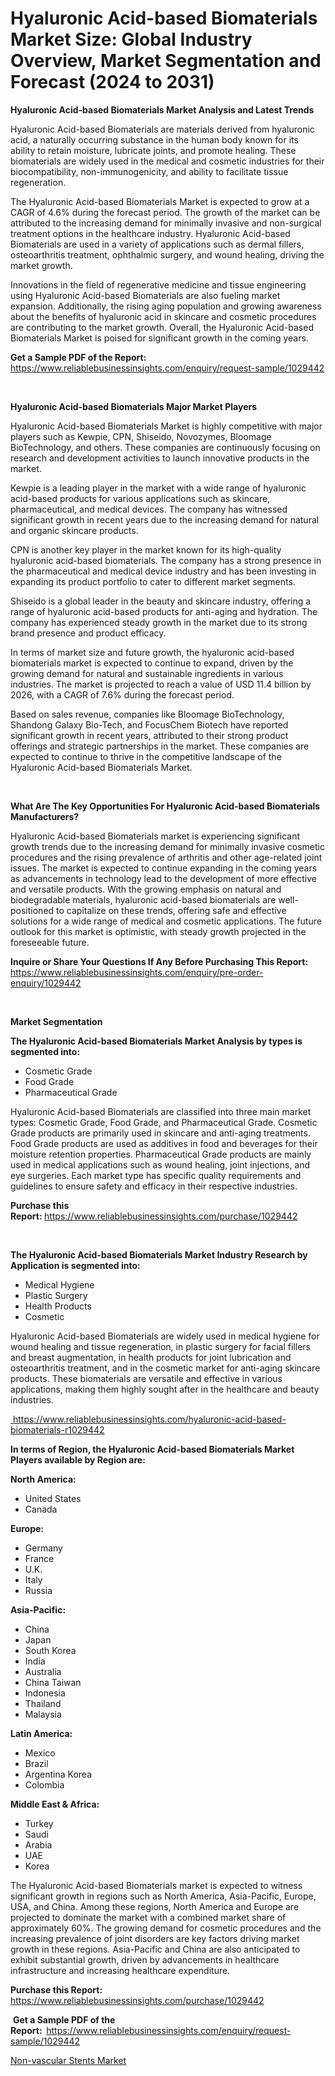 <p><h1>Hyaluronic Acid-based Biomaterials Market Size: Global Industry Overview, Market Segmentation and Forecast (2024 to 2031)</h1></p><p><strong>Hyaluronic Acid-based Biomaterials Market Analysis and Latest Trends</strong></p>
<p><p>Hyaluronic Acid-based Biomaterials are materials derived from hyaluronic acid, a naturally occurring substance in the human body known for its ability to retain moisture, lubricate joints, and promote healing. These biomaterials are widely used in the medical and cosmetic industries for their biocompatibility, non-immunogenicity, and ability to facilitate tissue regeneration.</p><p>The Hyaluronic Acid-based Biomaterials Market is expected to grow at a CAGR of 4.6% during the forecast period. The growth of the market can be attributed to the increasing demand for minimally invasive and non-surgical treatment options in the healthcare industry. Hyaluronic Acid-based Biomaterials are used in a variety of applications such as dermal fillers, osteoarthritis treatment, ophthalmic surgery, and wound healing, driving the market growth.</p><p>Innovations in the field of regenerative medicine and tissue engineering using Hyaluronic Acid-based Biomaterials are also fueling market expansion. Additionally, the rising aging population and growing awareness about the benefits of hyaluronic acid in skincare and cosmetic procedures are contributing to the market growth. Overall, the Hyaluronic Acid-based Biomaterials Market is poised for significant growth in the coming years.</p></p>
<p><strong>Get a Sample PDF of the Report:&nbsp;</strong> <a href="https://www.reliablebusinessinsights.com/enquiry/request-sample/1029442">https://www.reliablebusinessinsights.com/enquiry/request-sample/1029442</a></p>
<p>&nbsp;</p>
<p><strong>Hyaluronic Acid-based Biomaterials Major Market Players</strong></p>
<p><p>Hyaluronic Acid-based Biomaterials Market is highly competitive with major players such as Kewpie, CPN, Shiseido, Novozymes, Bloomage BioTechnology, and others. These companies are continuously focusing on research and development activities to launch innovative products in the market. </p><p>Kewpie is a leading player in the market with a wide range of hyaluronic acid-based products for various applications such as skincare, pharmaceutical, and medical devices. The company has witnessed significant growth in recent years due to the increasing demand for natural and organic skincare products.</p><p>CPN is another key player in the market known for its high-quality hyaluronic acid-based biomaterials. The company has a strong presence in the pharmaceutical and medical device industry and has been investing in expanding its product portfolio to cater to different market segments.</p><p>Shiseido is a global leader in the beauty and skincare industry, offering a range of hyaluronic acid-based products for anti-aging and hydration. The company has experienced steady growth in the market due to its strong brand presence and product efficacy.</p><p>In terms of market size and future growth, the hyaluronic acid-based biomaterials market is expected to continue to expand, driven by the growing demand for natural and sustainable ingredients in various industries. The market is projected to reach a value of USD 11.4 billion by 2026, with a CAGR of 7.6% during the forecast period.</p><p>Based on sales revenue, companies like Bloomage BioTechnology, Shandong Galaxy Bio-Tech, and FocusChem Biotech have reported significant growth in recent years, attributed to their strong product offerings and strategic partnerships in the market. These companies are expected to continue to thrive in the competitive landscape of the Hyaluronic Acid-based Biomaterials Market.</p></p>
<p>&nbsp;</p>
<p><strong>What Are The Key Opportunities For Hyaluronic Acid-based Biomaterials Manufacturers?</strong></p>
<p><p>Hyaluronic Acid-based Biomaterials market is experiencing significant growth trends due to the increasing demand for minimally invasive cosmetic procedures and the rising prevalence of arthritis and other age-related joint issues. The market is expected to continue expanding in the coming years as advancements in technology lead to the development of more effective and versatile products. With the growing emphasis on natural and biodegradable materials, hyaluronic acid-based biomaterials are well-positioned to capitalize on these trends, offering safe and effective solutions for a wide range of medical and cosmetic applications. The future outlook for this market is optimistic, with steady growth projected in the foreseeable future.</p></p>
<p><strong>Inquire or Share Your Questions If Any Before Purchasing This Report:</strong> <a href="https://www.reliablebusinessinsights.com/enquiry/pre-order-enquiry/1029442">https://www.reliablebusinessinsights.com/enquiry/pre-order-enquiry/1029442</a></p>
<p>&nbsp;</p>
<p><strong>Market Segmentation</strong></p>
<p><strong>The Hyaluronic Acid-based Biomaterials Market Analysis by types is segmented into:</strong></p>
<p><ul><li>Cosmetic Grade</li><li>Food Grade</li><li>Pharmaceutical Grade</li></ul></p>
<p><p>Hyaluronic Acid-based Biomaterials are classified into three main market types: Cosmetic Grade, Food Grade, and Pharmaceutical Grade. Cosmetic Grade products are primarily used in skincare and anti-aging treatments. Food Grade products are used as additives in food and beverages for their moisture retention properties. Pharmaceutical Grade products are mainly used in medical applications such as wound healing, joint injections, and eye surgeries. Each market type has specific quality requirements and guidelines to ensure safety and efficacy in their respective industries.</p></p>
<p><strong>Purchase this Report:&nbsp;</strong><a href="https://www.reliablebusinessinsights.com/purchase/1029442">https://www.reliablebusinessinsights.com/purchase/1029442</a></p>
<p>&nbsp;</p>
<p><strong>The Hyaluronic Acid-based Biomaterials Market Industry Research by Application is segmented into:</strong></p>
<p><ul><li>Medical Hygiene</li><li>Plastic Surgery</li><li>Health Products</li><li>Cosmetic</li></ul></p>
<p><p>Hyaluronic Acid-based Biomaterials are widely used in medical hygiene for wound healing and tissue regeneration, in plastic surgery for facial fillers and breast augmentation, in health products for joint lubrication and osteoarthritis treatment, and in the cosmetic market for anti-aging skincare products. These biomaterials are versatile and effective in various applications, making them highly sought after in the healthcare and beauty industries.</p></p>
<p><a href="https://www.reliablebusinessinsights.com/hyaluronic-acid-based-biomaterials-r1029442">&nbsp;https://www.reliablebusinessinsights.com/hyaluronic-acid-based-biomaterials-r1029442</a></p>
<p><strong>In terms of Region, the Hyaluronic Acid-based Biomaterials Market Players available by Region are:</strong></p>
<p>
    <p> <strong> North America: </strong>
        <ul>
            <li>United States</li>
            <li>Canada</li>
        </ul>
        </p> 
    <p> <strong> Europe: </strong>
        <ul>
            <li>Germany</li>
            <li>France</li>
            <li>U.K.</li>
            <li>Italy</li>
            <li>Russia</li>
        </ul>
        </p> 
    <p> <strong> Asia-Pacific: </strong>
        <ul>
            <li>China</li>
            <li>Japan</li>
            <li>South Korea</li>
            <li>India</li>
            <li>Australia</li>
            <li>China Taiwan</li>
            <li>Indonesia</li>
            <li>Thailand</li>
            <li>Malaysia</li>
        </ul>
        </p> 
    <p> <strong> Latin America: </strong>
        <ul>
            <li>Mexico</li>
            <li>Brazil</li>
            <li>Argentina Korea</li>
            <li>Colombia</li>
        </ul>
        </p> 
    <p> <strong> Middle East & Africa: </strong>
        <ul>
            <li>Turkey</li>
            <li>Saudi</li>
            <li>Arabia</li>
            <li>UAE</li>
            <li>Korea</li>
        </ul>
    </p>
    </p>
<p><p>The Hyaluronic Acid-based Biomaterials market is expected to witness significant growth in regions such as North America, Asia-Pacific, Europe, USA, and China. Among these regions, North America and Europe are projected to dominate the market with a combined market share of approximately 60%. The growing demand for cosmetic procedures and the increasing prevalence of joint disorders are key factors driving market growth in these regions. Asia-Pacific and China are also anticipated to exhibit substantial growth, driven by advancements in healthcare infrastructure and increasing healthcare expenditure.</p></p>
<p><strong>Purchase this Report: </strong><a href="https://www.reliablebusinessinsights.com/purchase/1029442">https://www.reliablebusinessinsights.com/purchase/1029442</a></p>
<p>&nbsp;<strong>Get a Sample PDF of the Report:&nbsp;&nbsp;</strong><a href="https://www.reliablebusinessinsights.com/enquiry/request-sample/1029442">https://www.reliablebusinessinsights.com/enquiry/request-sample/1029442</a></p>
<p><strong></strong></p>
<p><p><a href="https://github.com/mandarincruisesvn/Market-Research-Report-List-1/blob/main/non-vascular-stents-market.md">Non-vascular Stents Market</a></p></p>